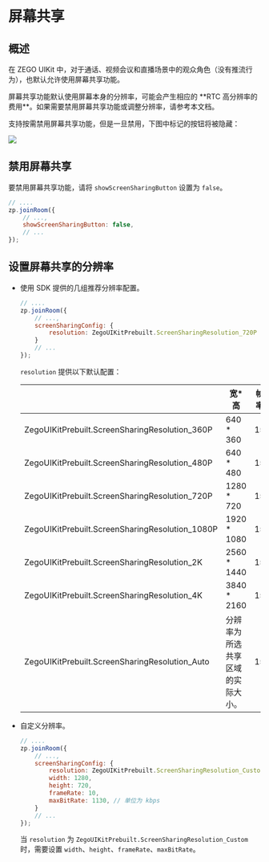 # 屏幕共享


## 概述

在 ZEGO UIKit 中，对于通话、视频会议和直播场景中的观众角色（没有推流行为），也默认允许使用屏幕共享功能。

<Warning title="注意">
屏幕共享功能默认使用屏幕本身的分辨率，可能会产生相应的 **RTC 高分辨率的费用**。如果需要禁用屏幕共享功能或调整分辨率，请参考本文档。
</Warning>




支持按需禁用屏幕共享功能，但是一旦禁用，下图中标记的按钮将被隐藏：

<Frame width="512" height="auto" caption=""><img src="https://doc-media.zego.im/sdk-doc/Pics/Prebuilt_Web/joinRoom_screenShare.jpg" /></Frame>


## 禁用屏幕共享

要禁用屏幕共享功能，请将 `showScreenSharingButton` 设置为 `false`。

```javascript
// ....
zp.joinRoom({
    // ...,
    showScreenSharingButton: false,
    // ...
});
```

## 设置屏幕共享的分辨率

- 使用 SDK 提供的几组推荐分辨率配置。

    ```javascript
    // ....
    zp.joinRoom({
        // ...,
        screenSharingConfig: {
            resolution: ZegoUIKitPrebuilt.ScreenSharingResolution_720P
        }
        // ...
    });
    ```
    `resolution` 提供以下默认配置：

    | |宽*高|帧率 | 比特率 (kbps)|
    |----|----|---- |----|
    |ZegoUIKitPrebuilt.ScreenSharingResolution_360P | 640 * 360  | 15 | 400 |
    |ZegoUIKitPrebuilt.ScreenSharingResolution_480P | 640 * 480 | 15 | 500 |
    |ZegoUIKitPrebuilt.ScreenSharingResolution_720P | 1280 * 720 | 15 | 1130 |
    |ZegoUIKitPrebuilt.ScreenSharingResolution_1080P | 1920 * 1080 | 15 | 1500 |
    |ZegoUIKitPrebuilt.ScreenSharingResolution_2K | 2560 * 1440 | 15 | 6000 |
    |ZegoUIKitPrebuilt.ScreenSharingResolution_4K | 3840 * 2160 | 15 | 10000 |
    |ZegoUIKitPrebuilt.ScreenSharingResolution_Auto | 分辨率为所选共享区域的实际大小。 | 15 | 自动|

- 自定义分辨率。

    ```javascript
    // ....
    zp.joinRoom({
        // ...,
        screenSharingConfig: {
            resolution: ZegoUIKitPrebuilt.ScreenSharingResolution_Custom,
            width: 1280, 
            height: 720,
            frameRate: 10,
            maxBitRate: 1130, // 单位为 kbps
        }
        // ...
    });
    ```

    当 `resolution` 为 `ZegoUIKitPrebuilt.ScreenSharingResolution_Custom` 时，需要设置 `width`、`height`、`frameRate`、`maxBitRate`。
